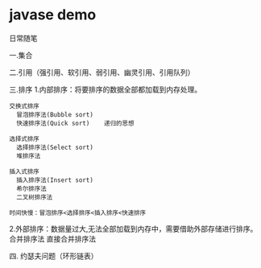 # javase demo
日常随笔

一.集合

二.引用（强引用、软引用、弱引用、幽灵引用、引用队列）

三.排序
1.内部排序：将要排序的数据全部都加载到内存处理。
    
    交换式排序
      冒泡排序法(Bubble sort)
      快速排序法(Quick sort)    递归的思想

    选择式排序
      选择排序法(Select sort)
      堆排序法
    
    插入式排序
      插入排序法(Insert sort)
      希尔排序法
      二叉树排序法

    时间快慢：冒泡排序<选择排序<插入排序<快速排序

2.外部排序：数据量过大,无法全部加载到内存中，需要借助外部存储进行排序。
    合并排序法
    直接合并排序法
    
四. 约瑟夫问题（环形链表）
